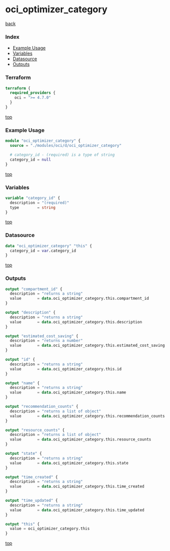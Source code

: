 # oci_optimizer_category

[back](../oci.md)

### Index

- [Example Usage](#example-usage)
- [Variables](#variables)
- [Datasource](#datasource)
- [Outputs](#outputs)

### Terraform

```terraform
terraform {
  required_providers {
    oci = ">= 4.7.0"
  }
}
```

[top](#index)

### Example Usage

```terraform
module "oci_optimizer_category" {
  source = "./modules/oci/d/oci_optimizer_category"

  # category_id - (required) is a type of string
  category_id = null
}
```

[top](#index)

### Variables

```terraform
variable "category_id" {
  description = "(required)"
  type        = string
}
```

[top](#index)

### Datasource

```terraform
data "oci_optimizer_category" "this" {
  category_id = var.category_id
}
```

[top](#index)

### Outputs

```terraform
output "compartment_id" {
  description = "returns a string"
  value       = data.oci_optimizer_category.this.compartment_id
}

output "description" {
  description = "returns a string"
  value       = data.oci_optimizer_category.this.description
}

output "estimated_cost_saving" {
  description = "returns a number"
  value       = data.oci_optimizer_category.this.estimated_cost_saving
}

output "id" {
  description = "returns a string"
  value       = data.oci_optimizer_category.this.id
}

output "name" {
  description = "returns a string"
  value       = data.oci_optimizer_category.this.name
}

output "recommendation_counts" {
  description = "returns a list of object"
  value       = data.oci_optimizer_category.this.recommendation_counts
}

output "resource_counts" {
  description = "returns a list of object"
  value       = data.oci_optimizer_category.this.resource_counts
}

output "state" {
  description = "returns a string"
  value       = data.oci_optimizer_category.this.state
}

output "time_created" {
  description = "returns a string"
  value       = data.oci_optimizer_category.this.time_created
}

output "time_updated" {
  description = "returns a string"
  value       = data.oci_optimizer_category.this.time_updated
}

output "this" {
  value = oci_optimizer_category.this
}
```

[top](#index)